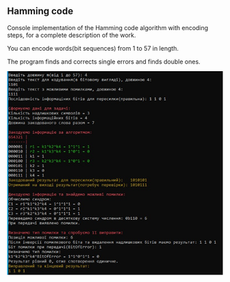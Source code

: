 ## Hamming code

Console implementation of the Hamming code algorithm with encoding steps, for a complete description of the work.

You can encode words(bit sequences) from 1 to 57 in length.

The program finds and corrects single errors and finds double ones.

![Work example](/images/Screenshot_1.jpg)
